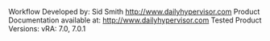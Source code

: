 Workflow Developed by: Sid Smith http://www.dailyhypervisor.com 
Product Documentation available at: http://www.dailyhypervisor.com 
Tested Product Versions: 
vRA: 7.0, 7.0.1
